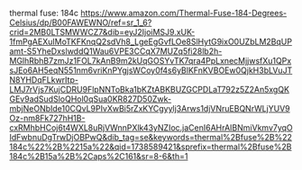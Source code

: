 
thermal fuse: 184c
https://www.amazon.com/Thermal-Fuse-184-Degrees-Celsius/dp/B00FAWEWNO/ref=sr_1_6?crid=2MB0LTSMWWCZ7&dib=eyJ2IjoiMSJ9.xUK-1fmPgAEXuIMoTKFKnqQ2sdVh8_LgeEgGvfLOe8SlHytG9ixO0UZbLM2BqUPamt-S5YheDxslwddQ1Wau6VPE3CCqX7MUZq5fi28lb2h-MGlhRbhB7zmJz1FOL7kAnB9m2kUqGOSYvTK7qra4PpLxnecMjjwsfXu1QPxsJEo6AH5eqN551nm6vriKnPYgjsWCoy0f4s6yBlKFnKVBOEw0QjkH3bLVuJTN8YHDqFLkwrItp-LMJ7rVjs7KujCDRU9FlpNNToBka1bKZtABKBUZGCPDLaT792z5Z2An5xgQKGEv9adSudSloQHol0qSua0KR827D50Zwk-mbjNeONbIde10CQvL9PIvXwBi5rZxKYCgyylj3Arws1djVNruEBQNrWLjYUV9Oz-nm8Fk727hH1B-cxRMhbHCoj6t4WXL8uRjVWnnPXlk43yNZIoc.jaCenI6AHrAIBNmiVkmv7yqOIdFwbnuDgTrwDjOBPwQ&dib_tag=se&keywords=thermal%2Bfuse%2B%22184c%22%2B%2215a%22&qid=1738589421&sprefix=thermal%2Bfuse%2B184c%2B15a%2B%2Caps%2C161&sr=8-6&th=1